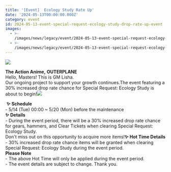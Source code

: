 ```yaml
---
title: '[Event]  Ecology Study Rate Up'
date: '2024-05-13T00:00:00.000Z'
category: event
id: 2024-05-13-event-special-request-ecology-study-drop-rate-up-event
images:
  - >-
    /images/news/legacy/event/2024-05-13-event-special-request-ecology-study-drop-rate-up-event/b9ca96882cbd4f528f0922a1c5aeea17.webp
  - >-
    /images/news/legacy/event/2024-05-13-event-special-request-ecology-study-drop-rate-up-event/b7b3ab101cb94a4bb0a20f2af490d4f6_002.webp
---
```


![](/images/news/legacy/event/2024-05-13-event-special-request-ecology-study-drop-rate-up-event/b9ca96882cbd4f528f0922a1c5aeea17.webp)  

**The Action Anime,** **OUTERPLANE**  
Hello, Masters! This is GM Lisha.  
Our ongoing project to support your growth continues.The event featuring a 30% increased drop rate chance for Special Request: Ecology Study is about to begin!![](/images/news/legacy/event/2024-05-13-event-special-request-ecology-study-drop-rate-up-event/b7b3ab101cb94a4bb0a20f2af490d4f6_002.webp)  
  

 **✨** **Schedule**  
\- 5/14 (Tue) 00:00 ~ 5/20 (Mon) before the maintenance  
**✨** **Details**  
\- During the event period, there will be a 30% increased drop rate chance for gears, hammers, and Clear Tickets when clearing Special Request: Ecology Study.  
Don't miss out on this opportunity to acquire more items!**✨** **Hot Time Details**  
\- 30% increased drop rate chance items will be granted when clearing Special Request: Ecology Study during the event period.  
**Please Note**  
\- The above Hot Time will only be applied during the event period.  
\- The event details are subject to change. Thank you.
